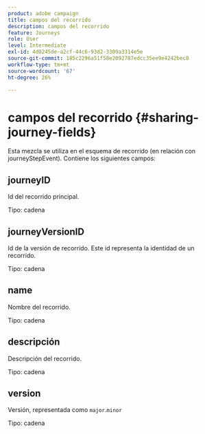 ```yaml
---
product: adobe campaign
title: campos del recorrido
description: campos del recorrido
feature: Journeys
role: User
level: Intermediate
exl-id: 4d0245de-a2cf-44c6-93d2-3309a3314e5e
source-git-commit: 185c2296a51f58e2092787edcc35ee9e4242bec8
workflow-type: tm+mt
source-wordcount: '67'
ht-degree: 26%

---
```


# campos del recorrido {#sharing-journey-fields}

Esta mezcla se utiliza en el esquema de recorrido (en relación con journeyStepEvent). Contiene los siguientes campos:

## journeyID

Id del recorrido principal.

Tipo: cadena

## journeyVersionID

Id de la versión de recorrido. Este id representa la identidad de un recorrido.

Tipo: cadena

## name

Nombre del recorrido.

Tipo: cadena

## descripción

Descripción del recorrido.

Tipo: cadena

## version

Versión, representada como `major`.`minor`

Tipo: cadena
